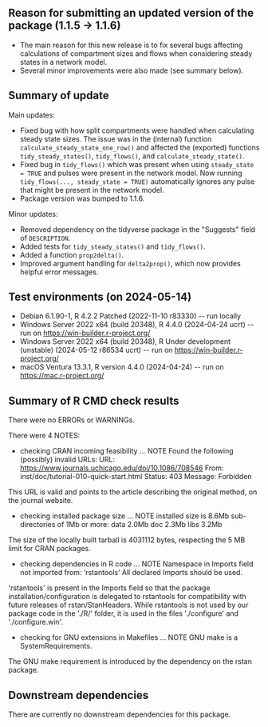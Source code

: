 ## Reason for submitting an updated version of the package (1.1.5 -> 1.1.6)

- The main reason for this new release is to fix several bugs affecting
  calculations of compartment sizes and flows when considering steady states in
  a network model.
- Several minor improvements were also made (see summary below).


## Summary of update

Main updates:

- Fixed bug with how split compartments were handled when calculating steady
  state sizes. The issue was in the (internal) function
  `calculate_steady_state_one_row()` and affected the (exported) functions
  `tidy_steady_states()`, `tidy_flows()`, and `calculate_steady_state()`.
- Fixed bug in `tidy_flows()` which was present when using `steady_state =
  TRUE` and pulses were present in the network model. Now running
  `tidy_flows(..., steady_state = TRUE)` automatically ignores any pulse that
  might be present in the network model.
- Package version was bumped to 1.1.6.

Minor updates:

- Removed dependency on the tidyverse package in the "Suggests" field of
  `DESCRIPTION`.
- Added tests for `tidy_steady_states()` and `tidy_flows()`.
- Added a function `prop2delta()`.
- Improved argument handling for `delta2prop()`, which now provides helpful
  error messages.


## Test environments (on 2024-05-14)

- Debian 6.1.90-1, R 4.2.2 Patched (2022-11-10 r83330) -- run locally
- Windows Server 2022 x64 (build 20348), R 4.4.0 (2024-04-24 ucrt) -- run on
  https://win-builder.r-project.org/
- Windows Server 2022 x64 (build 20348), R Under development (unstable)
  (2024-05-12 r86534 ucrt) -- run on https://win-builder.r-project.org/
- macOS Ventura 13.3.1, R version 4.4.0 (2024-04-24) -- run on
  https://mac.r-project.org/


## Summary of R CMD check results

There were no ERRORs or WARNINGs.

There were 4 NOTES:


* checking CRAN incoming feasibility ... NOTE
Found the following (possibly) invalid URLs:
  URL: https://www.journals.uchicago.edu/doi/10.1086/708546
    From: inst/doc/tutorial-010-quick-start.html
    Status: 403
    Message: Forbidden

This URL is valid and points to the article describing the original method, on
the journal website.


*  checking installed package size ... NOTE
  installed size is  8.6Mb
  sub-directories of 1Mb or more:
    data   2.0Mb
    doc    2.3Mb
    libs   3.2Mb 

The size of the locally built tarball is 4031112 bytes, respecting the 5 MB
limit for CRAN packages.


*  checking dependencies in R code ... NOTE
Namespace in Imports field not imported from: ‘rstantools’
  All declared Imports should be used.

'rstantools' is present in the Imports field so that the package
installation/configuration is delegated to rstantools for compatibility with
future releases of rstan/StanHeaders. While rstantools is not used by our
package code in the './R/' folder, it is used in the files './configure' and
'./configure.win'.


*  checking for GNU extensions in Makefiles ... NOTE
GNU make is a SystemRequirements. 

The GNU make requirement is introduced by the dependency on the rstan package.


## Downstream dependencies

There are currently no downstream dependencies for this package.

